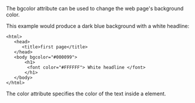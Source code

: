 The bgcolor attribute can be used to change the web page's background color.

This example would produce a dark blue background with a white headline:

```
<html>
   <head> 
      <title>first page</title>  
   </head>
   <body bgcolor="#000099">
       <h1>
        <font color="#FFFFFF"> White headline </font>
       </h1> 
   </body>
</html>
```
The color attribute specifies the color of the text inside a <font> element.
